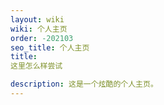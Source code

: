 ```yaml
---
layout: wiki
wiki: 个人主页
order: -202103
seo_title: 个人主页
title: 
这里怎么样尝试

description: 这是一个炫酷的个人主页。
---
```

